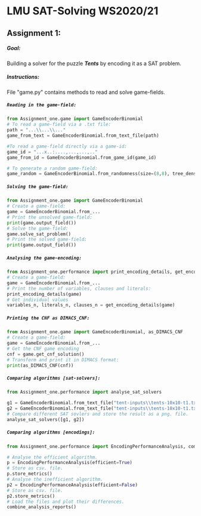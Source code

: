 # LMU SAT-Solving WS2020/21

## Assignment 1: 
##### Goal:
Building a solver for the puzzle **_Tents_** by encoding it as a SAT problem.

##### Instructions:
File "game.py" contains methods to read and solve game-fields.

##### `Reading in the game-field:`
 ```python
from Assignment_one.game import GameEncoderBinomial
# To read a game-field via a .txt file:
path = "...\\...\\..."
game_from_text = GameEncoderBinomial.from_text_file(path)

#To read a game-field directly via a game-id:
game_id = "...x..:....,...,...,.."
game_from_id = GameEncoderBinomial.from_game_id(game_id)

# To generate a random game-field:
game_random = GameEncoderBinomial.from_randomness(size=(8,8), tree_density=0.5).
```
##### `Solving the game-field:`

 ```python
from Assignment_one.game import GameEncoderBinomial
# Create a game-field:
game = GameEncoderBinomial.from_...
# Print the unsolved game-field:
print(game.output_field())
# Solve the game-field:
game.solve_sat_problem()
# Print the solved game-field:
print(game.output_field())
```

##### `Analysing the game-encoding:`

 ```python
from Assignment_one.performance import print_encoding_details, get_encoding_details
# Create a game-field:
game = GameEncoderBinomial.from_...
# Print the number of variables, clauses and literals:
print_encoding_details(game)
# Get individual values
variables_n, literals_n, clauses_n = get_encoding_details(game)
```
##### `Printing the CNF as DIMACS_CNF:`

 ```python
from Assignment_one.game import GameEncoderBinomial, as_DIMACS_CNF
# Create a game-field:
game = GameEncoderBinomial.from_...
# Get the CNF game encoding
cnf = game.get_cnf_solution()
# Transform and print it in DIMACS format:
print(as_DIMACS_CNF(cnf))
```
##### `Comparing algorithms [sat-solvers]:`

 ```python
from Assignment_one.performance import analyse_sat_solvers

g1 = GameEncoderBinomial.from_text_file("tent-inputs\\tents-10x10-t1.txt", algo_name="Efficient")
g2 = GameEncoderBinomial.from_text_file("tent-inputs\\tents-10x10-t1.txt", efficient=False, algo_name="Inefficient")
# Compare different SAT sovlers and store the result as a png. file.
analyse_sat_solvers([g1, g2])
```

##### `Comparing algorithms [encodings]:`

 ```python
from Assignment_one.performance import EncodingPerformanceAnalysis, combine_analysis_reports

# Analyse the efficient algorithm.
p = EncodingPerformanceAnalysis(efficient=True)
# Store as csv. file.
p.store_metrics()
# Analyse the inefficient algorithm.
p2 = EncodingPerformanceAnalysis(efficient=False)
# Store as csv. file.
p2.store_metrics()
# Load the files and plot their differences.
combine_analysis_reports()
```